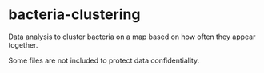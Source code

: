 # bacteria-clustering

Data analysis to cluster bacteria on a map based on how often they appear together.

Some files are not included to protect data confidentiality.
